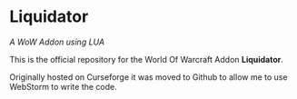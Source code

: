 # Liquidator
*A WoW Addon using LUA*

This is the official repository for the World Of Warcraft Addon **Liquidator**. 

Originally hosted on Curseforge it was moved to Github to allow me to use WebStorm to write the code.
